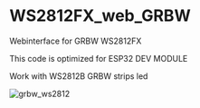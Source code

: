 # WS2812FX_web_GRBW
Webinterface for GRBW WS2812FX

This code is optimized for ESP32 DEV MODULE

Work with WS2812B GRBW strips led


![grbw_ws2812](https://github.com/Chemita23/WS2812FX_web_GRBW/assets/108198600/0a787266-7701-4da5-af57-c39b3e8644bd)
